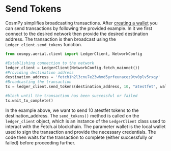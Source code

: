 # Send Tokens

CosmPy simplifies broadcasting transactions. After [creating a wallet](/Users/nikolaydimitrov/FetchProjects/docs_v2/pages/guides/CosmPy/CreatingWallet.md) you can send transactions by following the provided example. In it we first connect to the desired network then provide the desired destination address. The transaction is then broadcast using the `Ledger_client.send_tokens` function. 

```py
from cosmpy.aerial.client import LedgerClient, NetworkConfig

#Establishing connection to the network 
ledger_client = LedgerClient(NetworkConfig.fetch_mainnet())
#Providing destination address 
destination_address = 'fetch1h2l3cnu7e23whmd5yrfeunacez9tv0plv5rxqy'
#Broadcasting the transaction
tx = ledger_client.send_tokens(destination_address, 10, "atestfet", wallet)

#block until the transaction has been successful or failed
tx.wait_to_complete()
```

In the example above, we want to send 10 atestfet tokens to the destination_address. The `send_tokens()` method is called on the `ledger_client` object, which is an instance of the `LedgerClient` class used to interact with the Fetch.ai blockchain. The parameter wallet is the local wallet used to sign the transaction and provide the necessary credentials. The code then waits for the transaction to complete (either successfully or failed) before proceeding further.